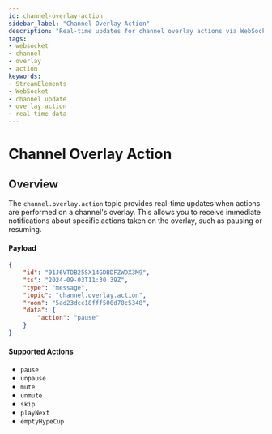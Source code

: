 ```yaml
---
id: channel-overlay-action
sidebar_label: "Channel Overlay Action"
description: "Real-time updates for channel overlay actions via WebSocket"
tags:
- websocket
- channel
- overlay
- action
keywords:
- StreamElements
- WebSocket
- channel update
- overlay action
- real-time data
---
```


# Channel Overlay Action

## Overview

The `channel.overlay.action` topic provides real-time updates when actions are performed on a channel's overlay. This allows you to receive immediate notifications about specific actions taken on the overlay, such as pausing or resuming.

#### Payload

```json
{
    "id": "01J6VTDB25SX14GDBDFZWDX3M9",
    "ts": "2024-09-03T11:30:39Z",
    "type": "message",
    "topic": "channel.overlay.action",
    "room": "5ad23dcc18fff500d78c5348",
    "data": {
        "action": "pause"
    }
}
```

#### Supported Actions

- `pause`
- `unpause`
- `mute`
- `unmute`
- `skip`
- `playNext`
- `emptyHypeCup`
